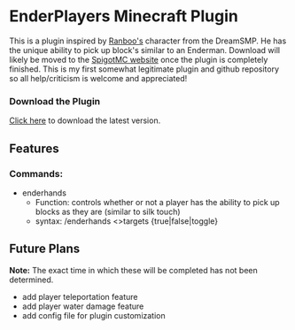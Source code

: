# EnderPlayers Minecraft Plugin

This is a plugin inspired by [Ranboo's](https://twitter.com/Ranboosaysstuff) character from the DreamSMP. He has the
unique ability to pick up block's similar to an Enderman. Download will likely be moved to the [SpigotMC website](spigotmc.org)
once the plugin is completely finished. This is my first somewhat legitimate plugin and github repository 
so all help/criticism is welcome and appreciated!

### Download the Plugin

[Click here][plugin jar] to download the latest version.

## Features

### Commands:

* enderhands
    * Function: controls whether or not a player has the ability to pick up blocks as they are (similar to silk touch)
    * syntax: /enderhands <>targets {true|false|toggle}
    
## Future Plans

**Note:** The exact time in which these will be completed has not been determined.

* add player teleportation feature
* add player water damage feature
* add config file for plugin customization

[plugin jar]: (https://github.com/dirkwind/EnderPlayers/raw/main/out/artifacts/EnderPlayersPlugin/EnderPlayersPlugin.jar)